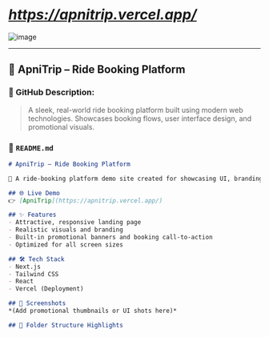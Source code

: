 # ***https://apnitrip.vercel.app/***
![image](https://github.com/user-attachments/assets/2fd83913-97d9-411a-95ce-4d97d4480a02)


---

## 📝 ApniTrip – Ride Booking Platform

### 🔗 GitHub Description:
> A sleek, real-world ride booking platform built using modern web technologies. Showcases booking flows, user interface design, and promotional visuals.

### 📄 `README.md`
```md
# ApniTrip — Ride Booking Platform

🚗 A ride-booking platform demo site created for showcasing UI, branding, and user interaction concepts in a realistic app-like environment.

## 🌐 Live Demo
👉 [ApniTrip](https://apnitrip.vercel.app/)

## ✨ Features
- Attractive, responsive landing page
- Realistic visuals and branding
- Built-in promotional banners and booking call-to-action
- Optimized for all screen sizes

## 🛠️ Tech Stack
- Next.js
- Tailwind CSS
- React
- Vercel (Deployment)

## 📸 Screenshots
*(Add promotional thumbnails or UI shots here)*

## 📂 Folder Structure Highlights

